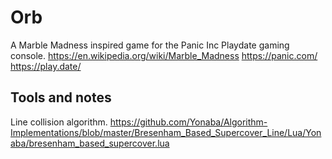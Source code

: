 # Orb

A Marble Madness inspired game for the Panic Inc Playdate gaming console.
https://en.wikipedia.org/wiki/Marble_Madness
https://panic.com/
https://play.date/

## Tools and notes

Line collision algorithm.
https://github.com/Yonaba/Algorithm-Implementations/blob/master/Bresenham_Based_Supercover_Line/Lua/Yonaba/bresenham_based_supercover.lua

